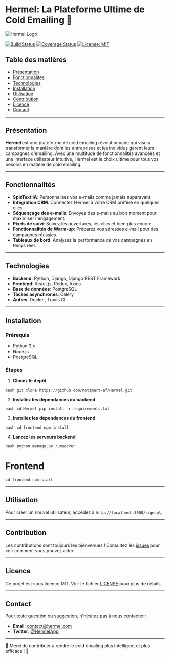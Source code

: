 # Hermel: La Plateforme Ultime de Cold Emailing 🚀

![Hermel Logo](./path/to/logo.png)

[![Build Status](https://img.shields.io/travis/notsmart-af/Hermel)](https://travis-ci.org/notsmart-af/Hermel)
[![Coverage Status](https://coveralls.io/repos/github/notsmart-af/Hermel/badge.svg?branch=main)](https://coveralls.io/github/notsmart-af/Hermel?branch=main)
[![License: MIT](https://img.shields.io/badge/License-MIT-yellow.svg)](https://opensource.org/licenses/MIT)

## Table des matières

- [Présentation](#présentation)
- [Fonctionnalités](#fonctionnalités)
- [Technologies](#technologies)
- [Installation](#installation)
- [Utilisation](#utilisation)
- [Contribution](#contribution)
- [Licence](#licence)
- [Contact](#contact)

---

## Présentation

**Hermel** est une plateforme de cold emailing révolutionnaire qui vise à transformer la manière dont les entreprises et les individus gèrent leurs campagnes d'emailing. Avec une multitude de fonctionnalités avancées et une interface utilisateur intuitive, Hermel est le choix ultime pour tous vos besoins en matière de cold emailing.

---

## Fonctionnalités

- **SpinText IA**: Personnalisez vos e-mails comme jamais auparavant.
- **Intégration CRM**: Connectez Hermel à votre CRM préféré en quelques clics.
- **Séquençage des e-mails**: Envoyez des e-mails au bon moment pour maximiser l'engagement.
- **Pixels de suivi**: Suivez les ouvertures, les clics et bien plus encore.
- **Fonctionnalités de Warm-up**: Préparez vos adresses e-mail pour des campagnes réussies.
- **Tableaux de bord**: Analysez la performance de vos campagnes en temps réel.

---

## Technologies

- **Backend**: Python, Django, Django REST Framework
- **Frontend**: React.js, Redux, Axios
- **Base de données**: PostgreSQL
- **Tâches asynchrones**: Celery
- **Autres**: Docker, Travis CI

---

## Installation

### Prérequis

- Python 3.x
- Node.js
- PostgreSQL

### Étapes

1. **Clonez le dépôt**

``bash
git clone https://github.com/notsmart-af/Hermel.git
``

2. **Installez les dépendances du backend**

``bash
cd Hermel
pip install -r requirements.txt
``

3. **Installez les dépendances du frontend**

``bash
cd frontend
npm install
``

4. **Lancez les serveurs backend**

``bash
python manage.py runserver
``

# Frontend

``cd frontend
npm start
``

---

## Utilisation

Pour créer un nouvel utilisateur, accédez à ``http://localhost:3000/signup\``.

---

## Contribution

Les contributions sont toujours les bienvenues ! Consultez les [issues](https://github.com/notsmart-af/Hermel/issues) pour voir comment vous pouvez aider.

---

## Licence

Ce projet est sous licence MIT. Voir le fichier [LICENSE](LICENSE) pour plus de détails.

---

## Contact

Pour toute question ou suggestion, n'hésitez pas à nous contacter :

- **Email**: [contact@hermel.com](mailto:contact@hermel.com)
- **Twitter**: [@HermelApp](https://twitter.com/HermelApp)

---

🌟 Merci de contribuer à rendre le cold emailing plus intelligent et plus efficace ! 🌟
